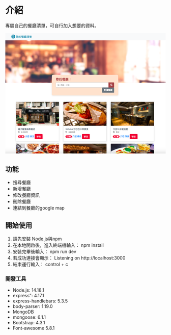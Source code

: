 # 介紹
專屬自己的餐廳清單，可自行加入想要的資料。

![image](https://github.com/samhuang1992/RestaurantList/blob/6818462a80557fca2d00eb59812e2642b04aa747/%E6%88%AA%E5%9C%96%202021-12-20%20%E4%B8%8B%E5%8D%887.02.14.png)
## 功能
- 搜尋餐廳
- 新增餐廳
- 修改餐廳資訊
- 刪除餐廳
- 連結到餐廳的google map

## 開始使用
1. 請先安裝 Node.js與npm
2. 在本地開啟後，進入終端機輸入：
  npm install
3. 安裝完畢後輸入：
  npm run dev
4. 若成功連接會顯示：
  Listening on http://localhost:3000
5. 結束運行輸入：
control + c

### 開發工具
- Node.js: 14.18.1
- express": 4.17.1
- express-handlebars: 5.3.5
- body-parser: 1.19.0
- MongoDB
- mongoose: 6.1.1
- Bootstrap: 4.3.1
- Font-awesome 5.8.1
